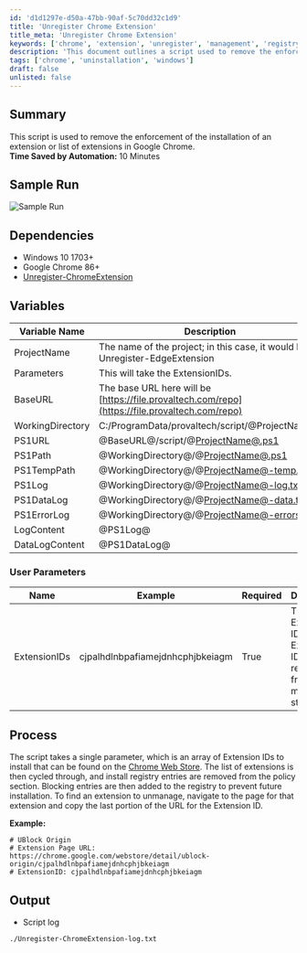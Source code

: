 ```yaml
---
id: 'd1d1297e-d50a-47bb-90af-5c70dd32c1d9'
title: 'Unregister Chrome Extension'
title_meta: 'Unregister Chrome Extension'
keywords: ['chrome', 'extension', 'unregister', 'management', 'registry']
description: 'This document outlines a script used to remove the enforcement of the installation of specified extensions in Google Chrome, detailing its usage, dependencies, and parameters for effective management of Chrome extensions.'
tags: ['chrome', 'uninstallation', 'windows']
draft: false
unlisted: false
---
```


## Summary

This script is used to remove the enforcement of the installation of an extension or list of extensions in Google Chrome.  
**Time Saved by Automation:** 10 Minutes

## Sample Run

![Sample Run](../../../static/img/Chrome---Remove-Extension/image_1.png)

## Dependencies

- Windows 10 1703+
- Google Chrome 86+
- [Unregister-ChromeExtension](<../../powershell/Unregister-ChromiumExtension.md>)

## Variables

| Variable Name      | Description                                                                                     |
|--------------------|-------------------------------------------------------------------------------------------------|
| ProjectName        | The name of the project; in this case, it would be Unregister-EdgeExtension                   |
| Parameters         | This will take the ExtensionIDs.                                                                |
| BaseURL            | The base URL here will be [https://file.provaltech.com/repo](https://file.provaltech.com/repo) |
| WorkingDirectory    | C:/ProgramData/provaltech/script/@ProjectName@                                                |
| PS1URL             | @BaseURL@/script/@[ProjectName@.ps1](https://proval.itglue.com/5078775/docs/ProjectName@.ps1) |
| PS1Path            | @WorkingDirectory@/@[ProjectName@.ps1](https://proval.itglue.com/5078775/docs/ProjectName@.ps1) |
| PS1TempPath        | @WorkingDirectory@/@[ProjectName@-temp.ps1](mailto:ProjectName@-temp.ps1)                    |
| PS1Log             | @WorkingDirectory@/@[ProjectName@-log.txt](mailto:ProjectName@-log.txt)                      |
| PS1DataLog         | @WorkingDirectory@/@[ProjectName@-data.txt](mailto:ProjectName@-data.txt)                    |
| PS1ErrorLog        | @WorkingDirectory@/@[ProjectName@-errors.txt](mailto:ProjectName@-errors.txt)                |
| LogContent         | @PS1Log@                                                                                       |
| DataLogContent     | @PS1DataLog@                                                                                   |

### User Parameters

| Name          | Example                                   | Required | Description                                                        |
|---------------|-------------------------------------------|----------|--------------------------------------------------------------------|
| ExtensionIDs  | cjpalhdlnbpafiamejdnhcphjbkeiagm          | True     | The Extension ID or list of Extension IDs to remove from managed status. |

## Process

The script takes a single parameter, which is an array of Extension IDs to install that can be found on the [Chrome Web Store](https://chrome.google.com/webstore/category/extensions). The list of extensions is then cycled through, and install registry entries are removed from the policy section. Blocking entries are then added to the registry to prevent future installation. To find an extension to unmanage, navigate to the page for that extension and copy the last portion of the URL for the Extension ID.

**Example:**

```
# UBlock Origin
# Extension Page URL: https://chrome.google.com/webstore/detail/ublock-origin/cjpalhdlnbpafiamejdnhcphjbkeiagm
# ExtensionID: cjpalhdlnbpafiamejdnhcphjbkeiagm
```

## Output

- Script log  
```
./Unregister-ChromeExtension-log.txt
```
